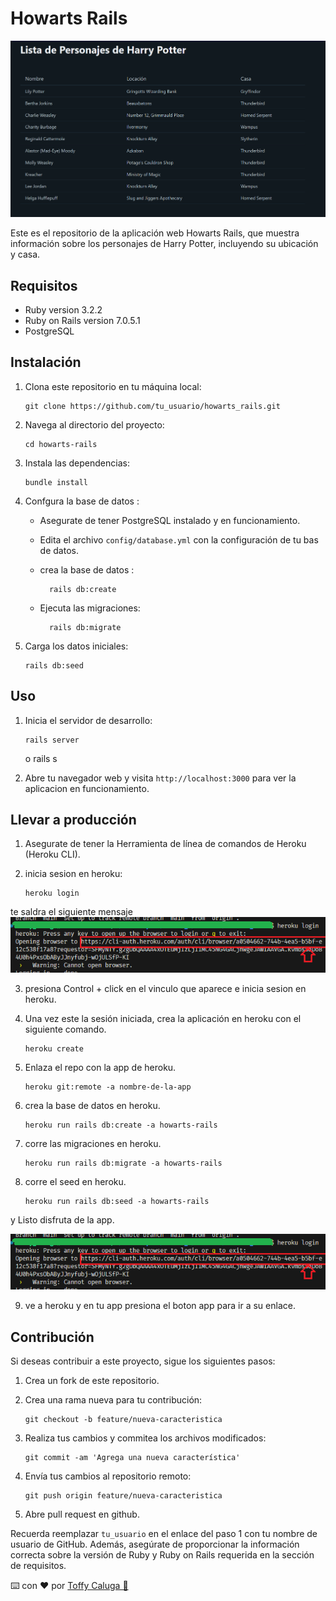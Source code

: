 # Howarts Rails

![img de index](https://github.com/toffycaluga/howarts_rails/blob/main/app/assets/images/howarts_rails_1.png)

Este es el repositorio de la aplicación web Howarts Rails, que muestra información sobre los personajes de Harry Potter, incluyendo su ubicación y casa.

## Requisitos

- Ruby version 3.2.2
- Ruby on Rails version 7.0.5.1
- PostgreSQL

## Instalación

1.  Clona este repositorio en tu máquina local:

        git clone https://github.com/tu_usuario/howarts_rails.git

2.  Navega al directorio del proyecto:

        cd howarts-rails

3.  Instala las dependencias:

        bundle install

4.  Confgura la base de datos :

    - Asegurate de tener PostgreSQL instalado y en funcionamiento.
    - Edita el archivo `config/database.yml` con la configuración de tu bas de datos.
    - crea la base de datos :

            rails db:create

    - Ejecuta las migraciones:

            rails db:migrate

5.  Carga los datos iniciales:

        rails db:seed

## Uso

1.  Inicia el servidor de desarrollo:

        rails server

    o
    rails s

2.  Abre tu navegador web y visita `http://localhost:3000` para ver la aplicacion en funcionamiento.

## Llevar a producción

1.  Asegurate de tener la Herramienta de línea de comandos de Heroku (Heroku CLI).

2.  inicia sesion en heroku:

        heroku login

te saldra el siguiente mensaje
![img de consola heroku](https://github.com/toffycaluga/howarts_rails/blob/main/app/assets/images/heroku_1.png)

3.  presiona Control + click en el vinculo que aparece e inicia sesion en heroku.

4.  Una vez este la sesión iniciada, crea la aplicación en heroku con el siguiente comando.

        heroku create

5.  Enlaza el repo con la app de heroku.

        heroku git:remote -a nombre-de-la-app

6.  crea la base de datos en heroku.

        heroku run rails db:create -a howarts-rails

7.  corre las migraciones en heroku.

        heroku run rails db:migrate -a howarts-rails

8.  corre el seed en heroku.

        heroku run rails db:seed -a howarts-rails

y Listo disfruta de la app.

![img de consola heroku](https://github.com/toffycaluga/howarts_rails/blob/main/app/assets/images/heroku_1.png)

9. ve a heroku y en tu app presiona el boton app para ir a su enlace.

## Contribución

Si deseas contribuir a este proyecto, sigue los siguientes pasos:

1.  Crea un fork de este repositorio.

2.  Crea una rama nueva para tu contribución:

        git checkout -b feature/nueva-caracteristica

3.  Realiza tus cambios y commitea los archivos modificados:

        git commit -am 'Agrega una nueva característica'

4.  Envía tus cambios al repositorio remoto:

        git push origin feature/nueva-caracteristica

5.  Abre pull request en github.

Recuerda reemplazar `tu_usuario` en el enlace del paso 1 con tu nombre de usuario de GitHub. Además, asegúrate de proporcionar la información correcta sobre la versión de Ruby y Ruby on Rails requerida en la sección de requisitos.

⌨️ con ❤️ por [Toffy Caluga 🤡](https://github.com/toffycaluga)
